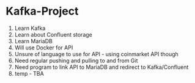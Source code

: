 # Kafka-Project

1. Learn Kafka
2. Learn about Confluent storage
3. Learn MariaDB
4. Will use Docker for API
5. Unsure of language to use for API - using coinmarket API though
6. Need regular pushing and pulling to and from Git
7. Need program to link API to MariaDB and redirect to Kafka/Confluent
8. temp - TBA
